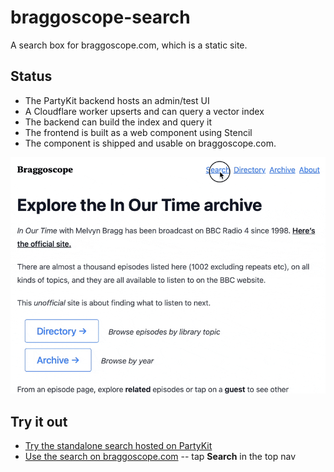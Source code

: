 # braggoscope-search

A search box for braggoscope.com, which is a static site.

## Status

- The PartyKit backend hosts an admin/test UI
- A Cloudflare worker upserts and can query a vector index
- The backend can build the index and query it
- The frontend is built as a web component using Stencil
- The component is shipped and usable on braggoscope.com.

![](/assets/ai-search-in-braggoscope.gif)

## Try it out

- [Try the standalone search hosted on PartyKit](https://braggoscope-search.genmon.partykit.dev)
- [Use the search on braggoscope.com](https://www.braggoscope.com) -- tap **Search** in the top nav
